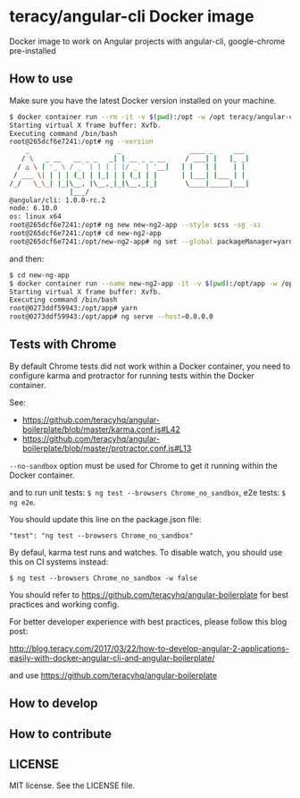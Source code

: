 teracy/angular-cli Docker image
===============================

Docker image to work on Angular projects with angular-cli, google-chrome pre-installed


How to use
----------

Make sure you have the latest Docker version installed on your machine.

```bash
$ docker container run --rm -it -v $(pwd):/opt -w /opt teracy/angular-cli /bin/bash
Starting virtual X frame buffer: Xvfb.
Executing command /bin/bash
root@265dcf6e7241:/opt# ng --version
    _                      _                 ____ _     ___
   / \   _ __   __ _ _   _| | __ _ _ __     / ___| |   |_ _|
  / △ \ | '_ \ / _` | | | | |/ _` | '__|   | |   | |    | |
 / ___ \| | | | (_| | |_| | | (_| | |      | |___| |___ | |
/_/   \_\_| |_|\__, |\__,_|_|\__,_|_|       \____|_____|___|
               |___/
@angular/cli: 1.0.0-rc.2
node: 6.10.0
os: linux x64
root@265dcf6e7241:/opt# ng new new-ng2-app --style scss -sg -si
root@265dcf6e7241:/opt# cd new-ng2-app
root@265dcf6e7241:/opt/new-ng2-app# ng set --global packageManager=yarn
```

and then:

```bash
$ cd new-ng-app
$ docker container run --name new-ng2-app -it -v $(pwd):/opt/app -w /opt/app -p 4200:4200 teracy/angular-cli /bin/bash
Starting virtual X frame buffer: Xvfb.
Executing command /bin/bash
root@0273ddf59943:/opt/app# yarn
root@0273ddf59943:/opt/app# ng serve --host=0.0.0.0
```

Tests with Chrome
-----------------

By default Chrome tests did not work within a Docker container, you need to configure karma and
protractor for running tests within the Docker container.

See:

- https://github.com/teracyhq/angular-boilerplate/blob/master/karma.conf.js#L42
- https://github.com/teracyhq/angular-boilerplate/blob/master/protractor.conf.js#L13

`--no-sandbox` option must be used for Chrome to get it running within the Docker container.

and to run unit tests: `$ ng test --browsers Chrome_no_sandbox`, e2e tests: `$ ng e2e`.

You should update this line on the package.json file:

```
"test": "ng test --browsers Chrome_no_sandbox"
```

By defaul, karma test runs and watches. To disable watch, you should use this on CI systems instead:

```
$ ng test --browsers Chrome_no_sandbox -w false
```


You should refer to https://github.com/teracyhq/angular-boilerplate for best practices and working config.


For better developer experience with best practices, please follow this blog post:

http://blog.teracy.com/2017/03/22/how-to-develop-angular-2-applications-easily-with-docker-angular-cli-and-angular-boilerplate/

and use https://github.com/teracyhq/angular-boilerplate


How to develop
--------------


How to contribute
-----------------


LICENSE
-------

MIT license. See the LICENSE file.

